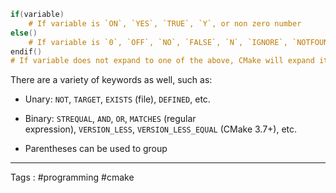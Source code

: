 ```c
if(variable)
    # If variable is `ON`, `YES`, `TRUE`, `Y`, or non zero number
else()
    # If variable is `0`, `OFF`, `NO`, `FALSE`, `N`, `IGNORE`, `NOTFOUND`, `""`, or ends in `-NOTFOUND`
endif()
# If variable does not expand to one of the above, CMake will expand it then try again
```

There are a variety of keywords as well, such as:

- Unary: `NOT`, `TARGET`, `EXISTS` (file), `DEFINED`, etc.
 
- Binary: `STREQUAL`, `AND`, `OR`, `MATCHES` (regular expression), `VERSION_LESS`, `VERSION_LESS_EQUAL` (CMake 3.7+), etc.
    
- Parentheses can be used to group
___
Tags : #programming #cmake